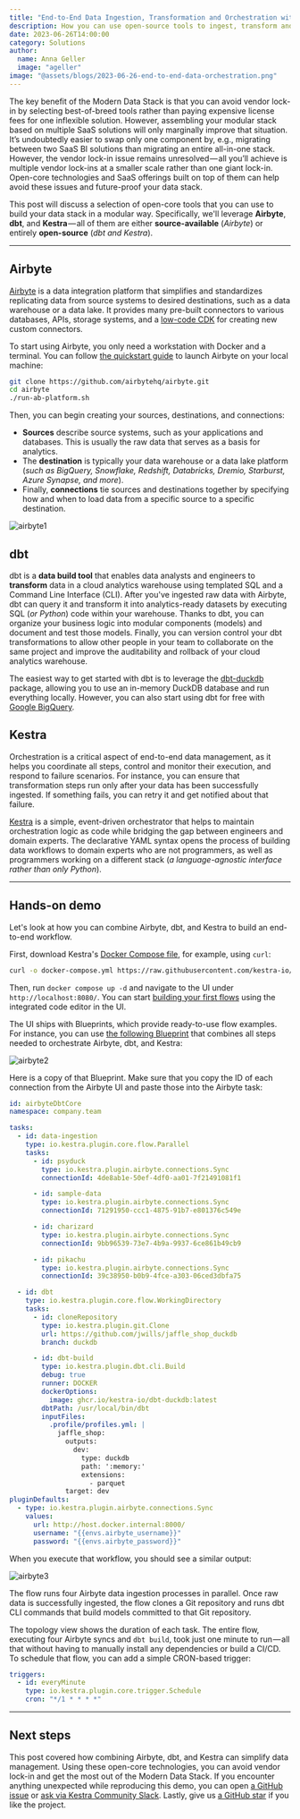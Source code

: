```yaml
---
title: "End-to-End Data Ingestion, Transformation and Orchestration with Airbyte, dbt and Kestra"
description: How you can use open-source tools to ingest, transform and orchestrate data pipelines without vendor lock-in.
date: 2023-06-26T14:00:00
category: Solutions
author:
  name: Anna Geller
  image: "ageller"
image: "@assets/blogs/2023-06-26-end-to-end-data-orchestration.png"
---
```



The key benefit of the Modern Data Stack is that you can avoid vendor lock-in by selecting best-of-breed tools rather than paying expensive license fees for one inflexible solution. However, assembling your modular stack based on multiple SaaS solutions will only marginally improve that situation. It’s undoubtedly easier to swap only one component by, e.g., migrating between two SaaS BI solutions than migrating an entire all-in-one stack. However, the vendor lock-in issue remains unresolved — all you’ll achieve is multiple vendor lock-ins at a smaller scale rather than one giant lock-in. Open-core technologies and SaaS offerings built on top of them can help avoid these issues and future-proof your data stack.

This post will discuss a selection of open-core tools that you can use to build your data stack in a modular way. Specifically, we'll leverage **Airbyte**, **dbt**, and **Kestra** — all of them are either **source-available** (*Airbyte*) or entirely **open-source** (*dbt and Kestra*).

---

## Airbyte

[Airbyte](https://airbyte.com/) is a data integration platform that simplifies and standardizes replicating data from source systems to desired destinations, such as a data warehouse or a data lake. It provides many pre-built connectors to various databases, APIs, storage systems, and a [low-code CDK](https://docs.airbyte.com/connector-development/config-based/low-code-cdk-overview/) for creating new custom connectors.

To start using Airbyte, you only need a workstation with Docker and a terminal. You can follow [the quickstart guide](https://docs.airbyte.com/quickstart/deploy-airbyte/) to launch Airbyte on your local machine:


```bash
git clone https://github.com/airbytehq/airbyte.git
cd airbyte
./run-ab-platform.sh
```


Then, you can begin creating your sources, destinations, and connections:

- **Sources** describe source systems, such as your applications and databases. This is usually the raw data that serves as a basis for analytics.
- The **destination** is typically your data warehouse or a data lake platform (*such as BigQuery, Snowflake, Redshift, Databricks, Dremio, Starburst, Azure Synapse, and more*).
- Finally, **connections** tie sources and destinations together by specifying how and when to load data from a specific source to a specific destination.

![airbyte1](@assets/blogs/2023-06-26-end-to-end-data-orchestration/airbyte1.png)


## dbt

dbt is a **data build tool** that enables data analysts and engineers to **transform** data in a cloud analytics warehouse using templated SQL and a Command Line Interface (CLI). After you've ingested raw data with Airbyte, dbt can query it and transform it into analytics-ready datasets by executing SQL (*or Python*) code within your warehouse.  Thanks to dbt, you can organize your business logic into modular components (models) and document and test those models. Finally, you can version control your dbt transformations to allow other people in your team to collaborate on the same project and improve the auditability and rollback of your cloud analytics warehouse.

The easiest way to get started with dbt is to leverage the [dbt-duckdb](https://github.com/jwills/dbt-duckdb) package, allowing you to use an in-memory DuckDB database and run everything locally. However, you can also start using dbt for free with [Google BigQuery](https://docs.getdbt.com/docs/core/connect-data-platform/bigquery-setup).


## Kestra

Orchestration is a critical aspect of end-to-end data management, as it helps you coordinate all steps, control and monitor their execution, and respond to failure scenarios. For instance, you can ensure that transformation steps run only after your data has been successfully ingested. If something fails, you can retry it and get notified about that failure.

[Kestra](https://github.com/kestra-io/kestra) is a simple, event-driven orchestrator that helps to maintain orchestration logic as code while bridging the gap between engineers and domain experts. The declarative YAML syntax opens the process of building data workflows to domain experts who are not programmers, as well as programmers working on a different stack (*a language-agnostic interface rather than only Python*).

---

## Hands-on demo

Let's look at how you can combine Airbyte, dbt, and Kestra to build an end-to-end workflow.

First, download Kestra's [Docker Compose file](https://raw.githubusercontent.com/kestra-io/kestra/develop/docker-compose.yml), for example, using `curl`:

```bash
curl -o docker-compose.yml https://raw.githubusercontent.com/kestra-io/kestra/develop/docker-compose.yml
```

Then, run `docker compose up -d` and navigate to the UI under `http://localhost:8080/`. You can start [building your first flows](https://kestra.io/docs/getting-started) using the integrated code editor in the UI.

The UI ships with Blueprints, which provide ready-to-use flow examples. For instance, you can use [the following Blueprint](/blueprints/airbyte-sync-parallel-with-dbt) that combines all steps needed to orchestrate Airbyte, dbt, and Kestra:

![airbyte2](@assets/blogs/2023-06-26-end-to-end-data-orchestration/airbyte2.png)


Here is a copy of that Blueprint. Make sure that you copy the ID of each connection from the Airbyte UI and paste those into the Airbyte task:

```yaml
id: airbyteDbtCore
namespace: company.team

tasks:
  - id: data-ingestion
    type: io.kestra.plugin.core.flow.Parallel
    tasks:
      - id: psyduck
        type: io.kestra.plugin.airbyte.connections.Sync
        connectionId: 4de8ab1e-50ef-4df0-aa01-7f21491081f1

      - id: sample-data
        type: io.kestra.plugin.airbyte.connections.Sync
        connectionId: 71291950-ccc1-4875-91b7-e801376c549e

      - id: charizard
        type: io.kestra.plugin.airbyte.connections.Sync
        connectionId: 9bb96539-73e7-4b9a-9937-6ce861b49cb9

      - id: pikachu
        type: io.kestra.plugin.airbyte.connections.Sync
        connectionId: 39c38950-b0b9-4fce-a303-06ced3dbfa75

  - id: dbt
    type: io.kestra.plugin.core.flow.WorkingDirectory
    tasks:
      - id: cloneRepository
        type: io.kestra.plugin.git.Clone
        url: https://github.com/jwills/jaffle_shop_duckdb
        branch: duckdb

      - id: dbt-build
        type: io.kestra.plugin.dbt.cli.Build
        debug: true
        runner: DOCKER
        dockerOptions:
          image: ghcr.io/kestra-io/dbt-duckdb:latest
        dbtPath: /usr/local/bin/dbt
        inputFiles:
          .profile/profiles.yml: |
            jaffle_shop:
              outputs:
                dev:
                  type: duckdb
                  path: ':memory:'
                  extensions:
                    - parquet
              target: dev
pluginDefaults:
  - type: io.kestra.plugin.airbyte.connections.Sync
    values:
      url: http://host.docker.internal:8000/
      username: "{{envs.airbyte_username}}"
      password: "{{envs.airbyte_password}}"
```

When you execute that workflow, you should see a similar output:

![airbyte3](@assets/blogs/2023-06-26-end-to-end-data-orchestration/airbyte3.png)


The flow runs four Airbyte data ingestion processes in parallel. Once raw data is successfully ingested, the flow clones a Git repository and runs dbt CLI commands that build models committed to that Git repository.

The topology view shows the duration of each task. The entire flow, executing four Airbyte syncs and `dbt build`, took just one minute to run — all that without having to manually install any dependencies or build a CI/CD. To schedule that flow, you can add a simple CRON-based trigger:

```yaml
triggers:
  - id: everyMinute
    type: io.kestra.plugin.core.trigger.Schedule
    cron: "*/1 * * * *"
```

---

## Next steps

This post covered how combining Airbyte, dbt, and Kestra can simplify data management. Using these open-core technologies, you can avoid vendor lock-in and get the most out of the Modern Data Stack. If you encounter anything unexpected while reproducing this demo, you can open [a GitHub issue](https://github.com/kestra-io/kestra) or [ask via Kestra Community Slack](https://kestra.io/slack). Lastly, give us [a GitHub star](https://github.com/kestra-io/kestra) if you like the project.

